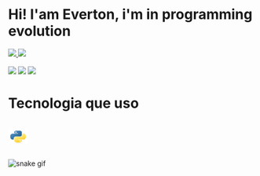 # Hi! I'am Everton, i'm in programming evolution

<div>
  <a href="https://github.com/Everton-Hel">
  <img height="145em" src="https://github-readme-stats.vercel.app/api/top-langs/?username=Everton-Hel&layout=compact&langs_count=16&theme=merko"/>
  <img height="145em" src="https://github-readme-stats.vercel.app/api?username=Everton-Hel&show_icons=true&theme=merko&include_all_commits=true&count_private=true"/>
</div> <br/>
  
    
<div> 
  <a href="https://www.instagram.com/evertonhel/" target="_blank"><img src="https://img.shields.io/badge/-Instagram-%23E4405F?style=for-the-badge&logo=instagram&logoColor=white" target="_blank"></a>
  <a href="https://www.linkedin.com/in/everton-heleno-262a2852/" target="_blank"><img src="https://img.shields.io/badge/-LinkedIn-%230077B5?style=for-the-badge&logo=linkedin&logoColor=white" target="_blank"></a> 
  <a href="https://web.telegram.org/z/#906565245" target="_blank"><img src="https://img.shields.io/badge/Telegram-2CA5E0?style=for-the-badge&logo=telegram&logoColor=white" target="_blank"></a>
</div> 

# Tecnologia que uso

<div style="display: inline_block"><br/>
  <img align="center" alt="python-original-c" height="30" width="40" src="https://github.com/devicons/devicon/blob/master/icons/python/python-original.svg">
  <!-- <img align="center" alt="html5" src="https://img.shields.io/badge/Python-3776AB?style=for-the-badge&logo=python&logoColor=white" /> -->
</div><br/>

![snake gif](https://github.com/YOUR_USERNAME/Everton-Hel/blob/output/github-contribution-grid-snake.gif)
